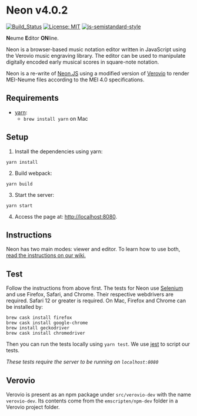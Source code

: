 Neon v4.0.2
=====
[![Build_Status](https://travis-ci.org/DDMAL/Neon.svg?branch=master)](https://travis-ci.org/DDMAL/Neon)
[![License: MIT](https://img.shields.io/badge/License-MIT-yellow.svg)](https://opensource.org/licenses/MIT)
[![js-semistandard-style](https://img.shields.io/badge/code%20style-semistandard-brightgreen.svg?style=flat-square)](https://github.com/Flet/semistandard)

**N**eume **E**ditor **ON**line.


Neon is a browser-based music notation editor written in JavaScript using the Verovio music engraving library. The editor can be used to manipulate digitally encoded early musical scores in square-note notation.


Neon is a re-write of [Neon.JS](https://github.com/DDMAL/Neon.js) using a modified version of [Verovio](https://github.com/DDMAL/verovio) to render MEI-Neume files according to the MEI 4.0 specifications.

Requirements
------------
 * [yarn](https://yarnpkg.com/en/docs/install):
    * `brew install yarn` on Mac

Setup
-----

1. Install the dependencies using yarn:
```
yarn install
```

2. Build webpack:
```
yarn build
```

3. Start the server:
```
yarn start
```

4. Access the page at: <http://localhost:8080>.


Instructions
-----------

Neon has two main modes: viewer and editor. To learn how to use both, [read the instructions on our wiki.](https://github.com/DDMAL/Neon/wiki/Instructions)

Test
----

Follow the instructions from above first. The tests for Neon use [Selenium](https://docs.seleniumhq.org/) and use Firefox, Safari, and Chrome. Their respective webdrivers are required. Safari 12 or greater is required. On Mac, Firefox and Chrome can be installed by:
```shell
brew cask install firefox
brew cask install google-chrome
brew install geckodriver
brew cask install chromedriver
```
Then you can run the tests locally using `yarn test`. We use [jest](https://facebook.github.io/jest/) to script our tests.

*These tests require the server to be running on `localhost:8080`*

Verovio
-------

Verovio is present as an npm package under `src/verovio-dev` with the name `verovio-dev`. Its contents come from the `emscripten/npm-dev` folder in a Verovio project folder.
